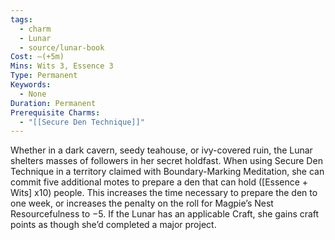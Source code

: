 ```yaml
---
tags:
  - charm
  - Lunar
  - source/lunar-book
Cost: —(+5m)
Mins: Wits 3, Essence 3
Type: Permanent
Keywords:
  - None
Duration: Permanent
Prerequisite Charms:
  - "[[Secure Den Technique]]"
---
```

Whether in a dark cavern, seedy teahouse, or ivy-covered ruin, the Lunar shelters masses of followers in her secret holdfast. When using Secure Den Technique in a territory claimed with Boundary-Marking Meditation, she can commit five additional motes to prepare a den that can hold ([Essence + Wits] x10) people. This increases the time necessary to prepare the den to one week, or increases the penalty on the roll for Magpie’s Nest Resourcefulness to −5. If the Lunar has an applicable Craft, she gains craft points as though she’d completed a major project.